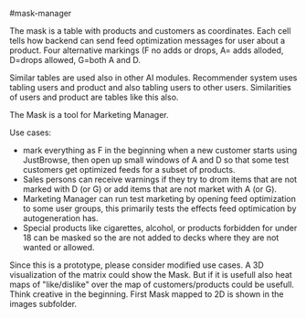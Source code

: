 #mask-manager

The mask is a table with products and customers as coordinates.  Each cell tells how backend can send feed optimization messages for user about a product.  Four alternative markings (F no adds or drops, A= adds alloded, D=drops allowed, G=both A and D.  

Similar tables are used also in other AI modules.  Recommender system uses tabling users and product and also tabling users to other users.  Similarities of users and product are tables like this also.

The Mask is a tool for Marketing Manager.

Use cases:
- mark everything as F in the beginning when a new customer starts using JustBrowse, then open up small windows of A and D so that some test customers get optimized feeds for a subset of products.
- Sales persons can receive warnings if they try to drom items that are not marked with D (or G) or add items that are not market with A (or G).
- Marketing Manager can run test marketing by opening feed optimization to some user groups, this primarily tests the effects feed optimication by autogeneration has.  
- Special products like cigarettes, alcohol, or products forbidden for under 18 can be masked so the are not added to decks where they are not wanted or allowed.

Since this is a prototype, please consider modified use cases.  A 3D visualization of the matrix could show the Mask.  But if it is usefull also heat maps of "like/dislike" over the map of customers/products could be usefull.  Think creative in the beginning.  First Mask mapped to 2D is shown in the images subfolder.

